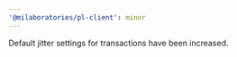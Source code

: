 ```yaml
---
'@milaboratories/pl-client': minor
---
```


Default jitter settings for transactions have been increased.
